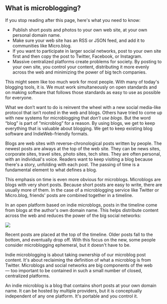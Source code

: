 ## What is microblogging?

If you stop reading after this page, here's what you need to know:

* Publish short posts and photos to your own web site, at your own personal domain name.
* Make sure your web site has an RSS or JSON feed, and add it to communities like Micro.blog.
* If you want to participate in larger social networks, post to your own site first and then copy the post to Twitter, Facebook, or Instagram.
* Massive centralized platforms create problems for society. By posting to your own site, you control your content, distributing it more evenly across the web and minimizing the power of big tech companies.

This might seem like too much work for most people. With many of today's blogging tools, it is. We must work simultaneously on open standards and on making software that follows those standards as easy to use as possible for everyone.

What we don’t want to do is reinvent the wheel with a new social media-like protocol that isn’t rooted in the web and blogs. Others have tried to come up with new systems for microblogging that _don’t use blogs_. But the word “blog” is part of “microblog” for a reason. By using blogs, we get to keep everything that is valuable about blogging. We get to keep existing blog software and IndieWeb-friendly formats.

Blogs are web sites with reverse-chronological posts written by people. The newest posts are always at the top of the web site. They can be news sites, corporate sites, travel sites, photo sites, tech sites. They are often personal, with an individual's voice. Readers want to keep visiting a blog because there's a story, unfolding with each post. The passing of time is a fundamental element to what defines a blog.

This emphasis on time is even more obvious for microblogs. Microblogs are blogs with very short posts. Because short posts are easy to write, there are usually more of them. In the case of a microblogging service like Twitter or Micro.blog, friends' posts are combined together in a timeline.

In an open platform based on indie microblogs, posts in the timeline come from blogs at the author's own domain name. This helps distribute content across the web and reduces the power of the big social networks:

![](https://book.micro.blog/uploads/2020/3cc64cccde.png)

Recent posts are placed at the top of the timeline. Older posts fall to the bottom, and eventually drop off. With this focus on the new, some people consider microblogging ephemeral, but it doesn't have to be.

Indie microblogging is about taking ownership of our microblog post content. It's about reclaiming the definition of what a microblog is from Twitter. Microblogs and social networks are big components of the web — too important to be contained in such a small number of closed, centralized platforms.

An indie microblog is a blog that contains short posts at your own domain name. It can be hosted by multiple providers, but it is conceptually independent of any one platform. It's portable and you control it.

